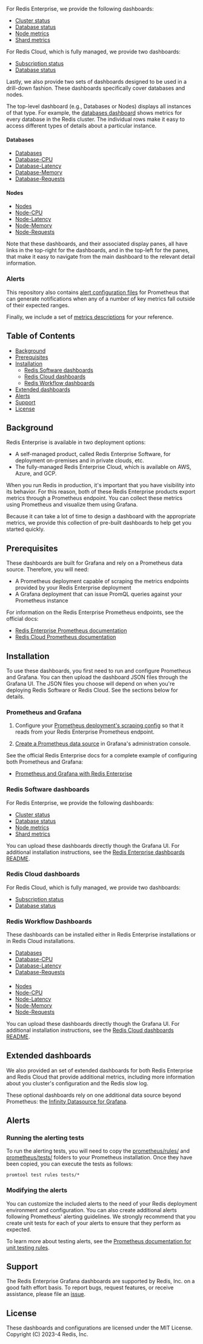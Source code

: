 
For Redis Enterprise, we provide the following dashboards:
* [Cluster status](software/basic/redis-software-cluster-dashboard_v9-11.json)
* [Database status](software/basic/redis-software-database-dashboard_v9-11.json)
* [Node metrics](software/basic/redis-software-node-dashboard_v9-11.json)
* [Shard metrics](software/basic/redis-software-shard-dashboard_v9-11.json)

For Redis Cloud, which is fully managed, we provide two dashboards:
* [Subscription status](cloud/basic/redis-cloud-subscription-dashboard_v9-11.json)
* [Database status](cloud/basic/redis-cloud-database-dashboard_v9-11.json)

Lastly, we also provide two sets of dashboards designed to be used in a drill-down fashion. These dashboards specifically cover 
databases and nodes.

The top-level dashboard (e.g., Databases or Nodes) displays all instances of that type. For example, the [databases dashboard](workflow/databases/redis-software-cluster-databases_v9-11.json) shows metrics for every database in the Redis cluster. The individual rows make it easy to access different types of 
details about a particular instance.
#### Databases
* [Databases](workflow/databases/redis-software-cluster-databases_v9-11.json)
* [Database-CPU](workflow/databases/redis-software-cluster-database-cpu_v9-11.json)
* [Database-Latency](workflow/databases/redis-software-cluster-database-latency_v9-11.json)
* [Database-Memory](workflow/databases/redis-software-cluster-database-memory_v9-11.json)
* [Database-Requests](workflow/databases/redis-software-cluster-database-requests_v9-11.json)

#### Nodes
* [Nodes](workflow/nodes/redis-software-cluster-nodes_v9-11.json)
* [Node-CPU](workflow/nodes/redis-software-cluster-node-cpu_v9-11.json)
* [Node-Latency](workflow/nodes/redis-software-cluster-node-latency_v9-11.json)
* [Node-Memory](workflow/nodes/redis-software-cluster-node-memory_v9-11.json)
* [Node-Requests](workflow/nodes/redis-software-cluster-node-requests_v9-11.json)

Note that these dashboards, and their associated display panes, all have links in the top-right for the dashboards, and in the top-left for the 
panes, that make it easy to navigate from the main dashboard to the relevant detail information.

### Alerts
This repository also contains [alert configuration files](prometheus/rules/alerts.yml) for Prometheus that can generate notifications when any of a number of 
key metrics fall outside of their expected ranges.

Finally, we include a set of [metrics descriptions](metrics) for your reference.

## Table of Contents

* [Background](#background)
* [Prerequisites](#prerequisites)
* [Installation](#installation)
   - [Redis Software dashboards](#redis-software-dashboards)
   - [Redis Cloud dashboards](#redis-cloud-dashboards)
   - [Redis Workflow dashboards](#redis-workflow-dashboards)
* [Extended dashboards](#extended-dashboards)
* [Alerts](#alerts)
* [Support](#support)
* [License](#license)

## Background

Redis Enterprise is available in two deployment options:
* A self-managed product, called Redis Enterprise Software, for deployment on-premises and in private clouds, etc.
* The fully-managed Redis Enterprise Cloud, which is available on AWS, Azure, and GCP.

When you run Redis in production, it's important that you have visibility into its behavior.
For this reason, both of these Redis Enterprise products export metrics through a Prometheus endpoint.
You can collect these metrics using Prometheus and visualize them using Grafana.

Because it can take a lot of time to design a dashboard with the appropriate metrics, we provide
this collection of pre-built dashboards to help get you started quickly.

## Prerequisites

These dashboards are built for Grafana and rely on a Prometheus data source. Therefore, you will need:

* A Prometheus deployment capable of scraping the metrics endpoints provided by your Redis Enterprise deployment
* A Grafana deployment that can issue PromQL queries against your Prometheus instance

For information on the Redis Enterprise Prometheus endpoints, see the official docs:
* [Redis Enterprise Prometheus documentation](https://docs.redis.com/latest/rs/clusters/monitoring/prometheus-integration/)
* [Redis Cloud Prometheus documentation](https://docs.redis.com/latest/rc/cloud-integrations/prometheus-integration/)

## Installation

To use these dashboards, you first need to run and configure Prometheus and Grafana.
You can then upload the dashboard JSON files through the Grafana UI. The JSON files
you choose will depend on when you're deploying Redis Software or Redis Cloud.
See the sections below for details.

### Prometheus and Grafana

1. Configure your [Prometheus deployment's scraping config](https://prometheus.io/docs/prometheus/latest/configuration/configuration/#scrape_config) 
so that it reads from your Redis Enterprise Prometheus endpoint.

2. [Create a Prometheus data source](https://grafana.com/docs/grafana/v8.5/datasources/add-a-data-source/) in Grafana's administration console.

See the official Redis Enterprise docs for a complete example of configuring both Prometheus and Grafana:

* [Prometheus and Grafana with Redis Enterprise](https://docs.redis.com/latest/rs/clusters/monitoring/prometheus-integration/)

### Redis Software dashboards

For Redis Enterprise, we provide the following dashboards:
* [Cluster status](software/basic/redis-software-cluster-dashboard_v9-11.json)
* [Database status](software/basic/redis-software-database-dashboard_v9-11.json)
* [Node metrics](software/basic/redis-software-node-dashboard_v9-11.json)
* [Shard metrics](software/basic/redis-software-shard-dashboard_v9-11.json)

You can upload these dashboards directly though the Grafana UI. For additional installation instructions, see the [Redis Enterprise dashboards 
README](software/README-SOFTWARE.md).

### Redis Cloud dashboards

For Redis Cloud, which is fully managed, we provide two dashboards:
* [Subscription status](cloud/basic/redis-cloud-subscription-dashboard_v9-11.json)
* [Database status](cloud/basic/redis-cloud-database-dashboard_v9-11.json)

### Redis Workflow Dashboards

These dashboards can be installed either in Redis Enterprise installations or in Redis Cloud installations. 

* [Databases](workflow/databases/redis-software-cluster-databases_v9-11.json)
* [Database-CPU](workflow/databases/redis-software-cluster-database-cpu_v9-11.json)
* [Database-Latency](workflow/databases/redis-software-cluster-database-latency_v9-11.json)
* [Database-Requests](workflow/databases/redis-software-cluster-database-requests_v9-11.json)
####
* [Nodes](workflow/nodes/redis-software-cluster-nodes_v9-11.json)
* [Node-CPU](workflow/nodes/redis-software-cluster-node-cpu_v9-11.json)
* [Node-Latency](workflow/nodes/redis-software-cluster-node-latency_v9-11.json)
* [Node-Memory](workflow/nodes/redis-software-cluster-node-memory_v9-11.json)
* [Node-Requests](workflow/nodes/redis-software-cluster-node-requests_v9-11.json)

You can upload these dashboards directly though the Grafana UI. For additional installation instructions, see the [Redis Cloud dashboards 
README](cloud/README-CLOUD.md).

## Extended dashboards

We also provided an set of extended dashboards for both Redis Enterprise and Redis Cloud that provide additional metrics, including more information 
about you cluster's configuration and the Redis slow log.

These optional dashboards rely on one additional data source beyond Prometheus: the [Infinity Datasource for 
Grafana](https://grafana.com/grafana/plugins/yesoreyeram-infinity-datasource/).

## Alerts

### Running the alerting tests

To run the alerting tests, you will need to copy the [prometheus/rules/](rules) and [prometheus/tests/](tests) folders to your Prometheus installation. Once they have been 
copied,
you can execute the tests as follows:

```
promtool test rules tests/*
```

### Modifying the alerts

You can customize the included alerts to the need of your Redis deployment environment and configuration. You can also create additional alerts 
following Prometheus' alerting guidelines. We strongly recommend that you create unit tests for each of your alerts to ensure that they perform as 
expected.

To learn more about testing alerts, see the [Prometheus documentation for unit testing 
rules](https://prometheus.io/docs/prometheus/latest/configuration/unit_testing_rules/).

## Support

The Redis Enterprise Grafana dashboards are supported by Redis, Inc. on a good faith effort basis. To report bugs, request features, or receive 
assistance, please file an [issue](https://github.com/redis-field-engineering/redis-enterprise-grafana-issues).

## License

These dashboards and configurations are licensed under the MIT License. Copyright (C) 2023-4 Redis, Inc.
